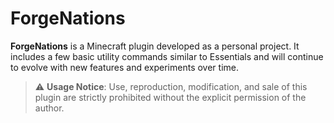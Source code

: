 # ForgeNations

**ForgeNations** is a Minecraft plugin developed as a personal project. It includes a few basic utility commands similar to Essentials and will continue to evolve with new features and experiments over time.

> ⚠️ **Usage Notice**: Use, reproduction, modification, and sale of this plugin are strictly prohibited without the explicit permission of the author.
